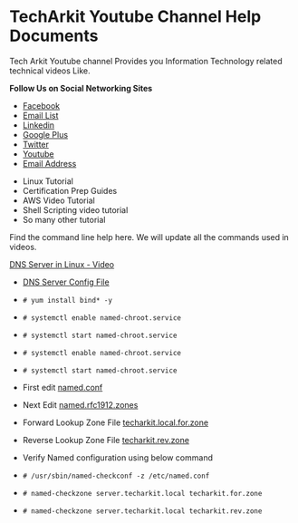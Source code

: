 # TechArkit Youtube Channel Help Documents
 
Tech Arkit Youtube channel Provides you Information Technology related technical videos Like.


**Follow Us on Social Networking Sites**
* [Facebook](https://www.facebook.com/Linuxarkit/)
* [Email List](https://feedburner.google.com/fb/a/mailverify?uri=arkit)
* [Linkedin](https://in.linkedin.com/in/ravi-kumar-94530121)
* [Google Plus](https://plus.google.com/u/0/+RedhatEnterpriseLinuxStepbyStepGuide/posts)
* [Twitter](https://twitter.com/aravikumar48)
* [Youtube](https://www.youtube.com/Techarkit?sub_confirmation=1)
* [Email Address](aravikumar48@gmail.com)

- Linux Tutorial
- Certification Prep Guides
- AWS Video Tutorial
- Shell Scripting video tutorial
- So many other tutorial

Find the command line help here. We will update all the commands used in videos.

[DNS Server in Linux - Video](https://youtu.be/B6RprjoOdk4)
- [DNS Server Config File](https://github.com/techtutorials/TechArkit-YouTube/tree/master/DNS-Server)
- ```# yum install bind* -y ```
- ```# systemctl enable named-chroot.service```
- ```# systemctl start named-chroot.service```
- ```# systemctl enable named-chroot.service```
- ```# systemctl start named-chroot.service```

- First edit [named.conf](https://github.com/techtutorials/TechArkit-YouTube/blob/master/DNS-Server/named.conf)
- Next Edit [named.rfc1912.zones](https://github.com/techtutorials/TechArkit-YouTube/blob/master/DNS-Server/named.rfc1912.zones)
- Forward Lookup Zone File [techarkit.local.for.zone](https://github.com/techtutorials/TechArkit-YouTube/blob/master/DNS-Server/techarkit.local.for.zone)
- Reverse Lookup Zone File [techarkit.rev.zone](https://github.com/techtutorials/TechArkit-YouTube/blob/master/DNS-Server/techarkit.local.rev.zone)

- Verify Named configuration using below command
- ```# /usr/sbin/named-checkconf -z /etc/named.conf```
- ```# named-checkzone server.techarkit.local techarkit.for.zone```
- ```# named-checkzone server.techarkit.local techarkit.rev.zone```



